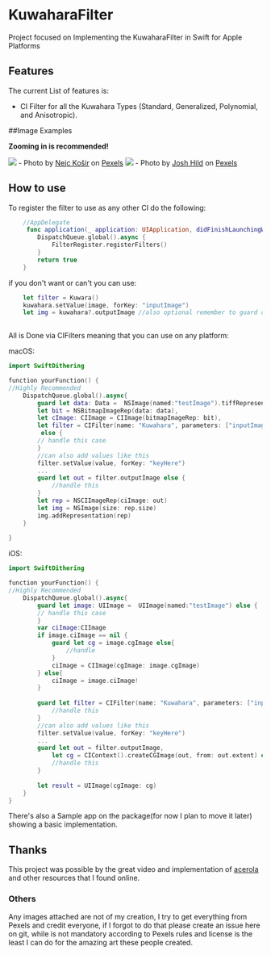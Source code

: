 # KuwaharaFilter
Project focused on Implementing the KuwaharaFilter in Swift for Apple Platforms

## Features
The current List of features is:
- CI Filter for all the Kuwahara Types (Standard, Generalized, Polynomial, and Anisotropic).

##Image Examples

**Zooming in is recommended!**

<img src= "https://imgur.com/a/v0mEltv"/>
    - Photo by <a href="https://www.pexels.com/@nejc-kosir-108379/">Nejc Košir</a> on <a href="https://www.pexels.com/photo/green-leafed-tree-338936/">Pexels</a>
<img src= "https://imgur.com/a/EEyY5KO"/>
    - Photo by <a href="https://www.pexels.com/@josh-hild-1270765/">Josh Hild</a> on <a href="https://www.pexels.com/photo/bird-s-eye-view-photography-of-lighted-city-3573383/">Pexels</a>
    
    
## How to use

To register the filter to use as any other CI do the following:
```Swift
    //AppDelegate
     func application(_ application: UIApplication, didFinishLaunchingWithOptions launchOptions: [UIApplication.LaunchOptionsKey: Any]?) -> Bool {
        DispatchQueue.global().async {
            FilterRegister.registerFilters()
        }
        return true
    }
```
if you don't want or can't you can use:
```Swift
    let filter = Kuwara()
    kuwahara.setValue(image, forKey: "inputImage")
    let img = kuwahara?.outputImage //also optional remember to guard or don't I'm dev not a cop
    
```

All is Done via CIFilters meaning that you can use on any platform:

macOS:
```Swift
import SwiftDithering

function yourFunction() {
//Highly Recommended
    DispatchQueue.global().async{
        guard let data: Data =  NSImage(named:"testImage").tiffRepresentation,
        let bit = NSBitmapImageRep(data: data),
        let cImage: CIImage = CIImage(bitmapImageRep: bit),
        let filter = CIFilter(name: "Kuwahara", parameters: ["inputImage": image])
         else {
        // handle this case
        }
        //can also add values like this
        filter.setValue(value, forKey: "keyHere")
        ...
        guard let out = filter.outputImage else {
            //handle this
        }
        let rep = NSCIImageRep(ciImage: out)
        let img = NSImage(size: rep.size)
        img.addRepresentation(rep)
    }
  
}
```

iOS:
```Swift
import SwiftDithering

function yourFunction() {
//Highly Recommended
    DispatchQueue.global().async{
        guard let image: UIImage =  UIImage(named:"testImage") else {
        // handle this case
        }
        var ciImage:CIImage
        if image.ciImage == nil {
            guard let cg = image.cgImage else{
                //handle
            }
            ciImage = CIImage(cgImage: image.cgImage)
        } else{
            ciImage = image.ciImage!
        }
        
        guard let filter = CIFilter(name: "Kuwahara", parameters: ["inputImage": ciImage]) else {
            //handle this
        }
        //can also add values like this
        filter.setValue(value, forKey: "keyHere")
        ...
        guard let out = filter.outputImage,
            let cg = CIContext().createCGImage(out, from: out.extent) else {
            //handle this
        }
        
        let result = UIImage(cgImage: cg)
    }
}
```

There's also a Sample app on the package(for now I plan to move it later) showing a basic implementation.


## Thanks
This project was possible by the great video and implementation of [acerola](https://www.youtube.com/watch?v=LDhN-JK3U9g) and other resources that I found online.


### Others
 Any images attached are not of my creation, I try to get everything from Pexels and credit everyone, if I forgot to do that please create an issue here on git, while is not mandatory according to Pexels rules and license is the least I can do for the amazing art these people created.

